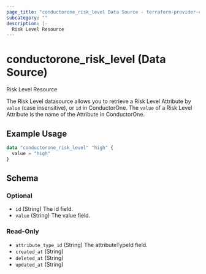 ```yaml
---
page_title: "conductorone_risk_level Data Source - terraform-provider-conductorone"
subcategory: ""
description: |-
  Risk Level Resource
---
```


# conductorone_risk_level (Data Source)

Risk Level Resource

The Risk Level datasource allows you to retrieve a Risk Level Attribute by `value` (case insensitive), or `id` in ConductorOne.
The `value` of a Risk Level Attribute is the name of the Attribute in ConductorOne.

## Example Usage

```terraform
data "conductorone_risk_level" "high" {
  value = "high"
}
```

<!-- schema generated by tfplugindocs -->
## Schema

### Optional

- `id` (String) The id field.
- `value` (String) The value field.

### Read-Only

- `attribute_type_id` (String) The attributeTypeId field.
- `created_at` (String)
- `deleted_at` (String)
- `updated_at` (String)
